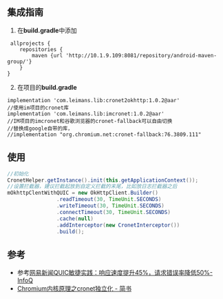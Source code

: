 ## 集成指南

1. 在**build.gradle**中添加
  
  ```
   allprojects {
      repositories {
          maven {url 'http://10.1.9.109:8081/repository/android-maven-group/'}
      }
  }
  ```
  
2. 在项目的**build.gradle**
  

```
implementation 'com.leimans.lib:cronet2okhttp:1.0.2@aar'
//使用im项目的cronet库
implementation 'com.leimans.lib:imcronet:1.0.2@aar'
//IM项目的imcronet和谷歌浏览器的cronet-fallback可以自由切换
//替换成google自带的库，
//implementation "org.chromium.net:cronet-fallback:76.3809.111"
```

## 使用

```java
//初始化
CronetHelper.getInstance().init(this.getApplicationContext());
//设置拦截器，建议拦截起放到自定义拦截的末尾，比如放日志拦截器之后
mOkhttpClentWithQUIC = new OkHttpClient.Builder()
                .readTimeout(30, TimeUnit.SECONDS)
                .writeTimeout(30, TimeUnit.SECONDS)
                .connectTimeout(30, TimeUnit.SECONDS)
                .cache(null)
                .addInterceptor(new CronetInterceptor())
                .build();
```

## 参考

- 参考[网易新闻QUIC敏捷实践：响应速度提升45%，请求错误率降低50%-InfoQ](https://www.infoq.cn/article/fyhfrafwtwgpw4q1orf1)
- [Chromium内核原理之cronet独立化 - 简书](https://www.jianshu.com/p/79a959b038fd)